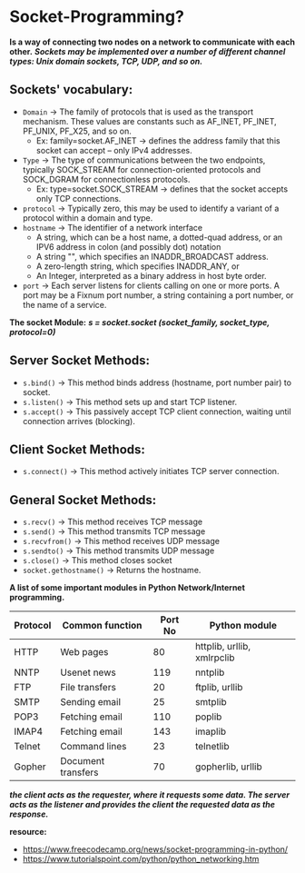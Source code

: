 # Socket-Programming?
**Is a way of connecting two nodes on a network to communicate with each other.**
***Sockets may be implemented over a number of different channel types: Unix domain sockets, TCP, UDP, and so on.***

## Sockets' vocabulary:
- `Domain` -> The family of protocols that is used as the transport mechanism. These values are constants such as AF_INET, PF_INET, PF_UNIX, PF_X25, and so on.
    - Ex: family=socket.AF_INET -> defines the address family that this socket can accept – only IPv4 addresses. 
- `Type` -> The type of communications between the two endpoints, typically SOCK_STREAM for connection-oriented protocols and SOCK_DGRAM for connectionless protocols.
    - Ex: type=socket.SOCK_STREAM -> defines that the socket accepts only TCP connections.
- `protocol` -> Typically zero, this may be used to identify a variant of a protocol within a domain and type.
- `hostname` -> The identifier of a network interface
    - A string, which can be a host name, a dotted-quad address, or an IPV6 address in colon (and possibly dot) notation
    - A string "<broadcast>", which specifies an INADDR_BROADCAST address.
    - A zero-length string, which specifies INADDR_ANY, or
    - An Integer, interpreted as a binary address in host byte order.
- `port` -> Each server listens for clients calling on one or more ports. A port may be a Fixnum port number, a string containing a port number, or the name of a service.

**The socket Module:**
***s = socket.socket (socket_family, socket_type, protocol=0)***

## Server Socket Methods:
- `s.bind()` -> This method binds address (hostname, port number pair) to socket.
- `s.listen()` -> This method sets up and start TCP listener.	
- `s.accept()` -> This passively accept TCP client connection, waiting until connection arrives (blocking).

## Client Socket Methods:
- `s.connect()` -> This method actively initiates TCP server connection.

## General Socket Methods:
- `s.recv()` -> This method receives TCP message
- `s.send()` -> This method transmits TCP message
- `s.recvfrom()` -> This method receives UDP message
- `s.sendto()` -> This method transmits UDP message
- `s.close()` -> This method closes socket
- `socket.gethostname()` -> Returns the hostname.

**A list of some important modules in Python Network/Internet programming.**

| Protocol 	 |   Common function    |    Port No    |    Python module                |
|------------|----------------------|---------------|---------------------------------|
| HTTP 	     |   Web pages 	        |    80 	    |     httplib, urllib, xmlrpclib  |
| NNTP 	     |   Usenet news 	    |    119 	    |     nntplib                     |
| FTP 	     |   File transfers     |	20 	        |     ftplib, urllib              |
| SMTP 	     |   Sending email 	    |    25 	    |     smtplib                     |
| POP3 	     |   Fetching email     |    110 	    |     poplib                      |
| IMAP4 	 |   Fetching email     |	143 	    |     imaplib                     |
| Telnet 	 |   Command lines 	    |    23 	    |     telnetlib                   |
| Gopher 	 |   Document transfers | 	70 	        |     gopherlib, urllib           |

***the client acts as the requester, where it requests some data. The server acts as the listener and provides the client the requested data as the response.***

**resource:**
- https://www.freecodecamp.org/news/socket-programming-in-python/
- https://www.tutorialspoint.com/python/python_networking.htm